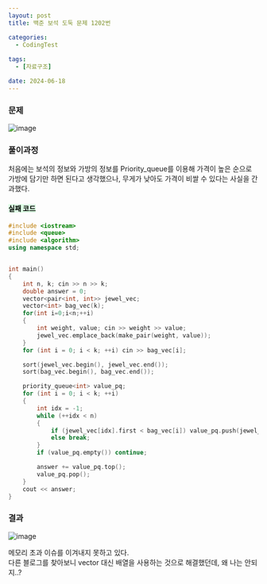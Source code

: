```yaml
---
layout: post
title: 백준 보석 도둑 문제 1202번

categories:
  - CodingTest
 
tags:
  - [자료구조]

date: 2024-06-18
---
```


### 문제

![image](https://github.com/chodott/chodott.github.io/assets/89974193/4292ae1a-c74b-4d69-9837-f492a17ddf00)


### 풀이과정 

처음에는 보석의 정보와 가방의 정보를 Priority_queue를 이용해 가격이 높은 순으로 가방에 담기만 하면 된다고 생각했으나, 무게가 낮아도 가격이 비쌀 수 있다는 사실을 간과했다. <br>




  

#### <mark style = "background-color : #dcffe4">실패 코드 </mark>
``` C++
#include <iostream>
#include <queue>
#include <algorithm>
using namespace std;


int main()
{
	int n, k; cin >> n >> k;
	double answer = 0;
	vector<pair<int, int>> jewel_vec;
	vector<int> bag_vec(k);
	for(int i=0;i<n;++i)
	{
		int weight, value; cin >> weight >> value;
		jewel_vec.emplace_back(make_pair(weight, value));
	}
	for (int i = 0; i < k; ++i) cin >> bag_vec[i];

	sort(jewel_vec.begin(), jewel_vec.end());
	sort(bag_vec.begin(), bag_vec.end());

	priority_queue<int> value_pq;
	for (int i = 0; i < k; ++i)
	{
		int idx = -1;
		while (++idx < n)
		{
			if (jewel_vec[idx].first < bag_vec[i]) value_pq.push(jewel_vec[idx].second);
			else break;
		}
		if (value_pq.empty()) continue;

		answer += value_pq.top();
		value_pq.pop();
	}
	cout << answer;
}
```

### 결과
![image](https://github.com/chodott/chodott.github.io/assets/89974193/37709d96-73ef-4aef-a524-43bec3a4d245)

메모리 초과 이슈를 이겨내지 못하고 있다. <br>
다른 블로그를 찾아보니 vector 대신 배열을 사용하는 것으로 해결했던데, 왜 나는 안되지..?
